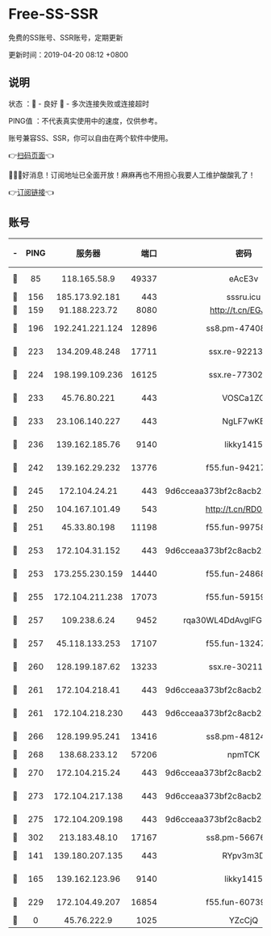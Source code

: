 # Free-SS-SSR

免费的SS账号、SSR账号，定期更新

更新时间：2019-04-20 08:12 +0800

## 说明

状态     ：🙂 - 良好 🙁 - 多次连接失败或连接超时

PING值   ：不代表真实使用中的速度，仅供参考。

账号兼容SS、SSR，你可以自由在两个软件中使用。

👉[扫码页面](https://liesauer.github.io/Free-SS-SSR/)👈

🎉🎉🎉好消息！订阅地址已全面开放！麻麻再也不用担心我要人工维护酸酸乳了！

👉[订阅链接](https://www.liesauer.net/yogurt/subscribe?ACCESS_TOKEN=DAYxR3mMaZAsaqUb)👈

## 账号

|-|PING|服务器|端口|密码|加密方式|区域|
|:----:|:----:|:-----:|-----:|:----:|:----:|:----:|
|🙂|85|118.165.58.9|49337|eAcE3v|chacha20-ietf|TW|
|🙂|156|185.173.92.181|443|sssru.icu|rc4-md5|RU|
|🙂|159|91.188.223.72|8080|http://t.cn/EGJIyrl|rc4-md5|RU|
|🙂|196|192.241.221.124|12896|ss8.pm-47408858|aes-256-cfb|US|
|🙂|223|134.209.48.248|17711|ssx.re-92213329|aes-256-cfb|US|
|🙂|224|198.199.109.236|16125|ssx.re-77302888|aes-256-cfb|US|
|🙂|233|45.76.80.221|443|VOSCa1ZG|aes-256-cfb|DE|
|🙂|233|23.106.140.227|443|NgLF7wKB|aes-256-cfb|US|
|🙂|236|139.162.185.76|9140|likky1415|aes-256-cfb|DE|
|🙂|242|139.162.29.232|13776|f55.fun-94217781|aes-256-cfb|SG|
|🙂|245|172.104.24.21|443|9d6cceaa373bf2c8acb22e60b6a58be6|aes-256-cfb|US|
|🙂|250|104.167.101.49|543|http://t.cn/RD0D7sx|rc4-md5|CA|
|🙂|251|45.33.80.198|11198|f55.fun-99758041|aes-256-cfb|US|
|🙂|253|172.104.31.152|443|9d6cceaa373bf2c8acb22e60b6a58be6|aes-256-cfb|US|
|🙂|253|173.255.230.159|14440|f55.fun-24868708|aes-256-cfb|US|
|🙂|255|172.104.211.238|17073|f55.fun-59159487|aes-256-cfb|US|
|🙂|257|109.238.6.24|9452|rqa30WL4DdAvgIFG6Fs3znzTa|aes-256-cfb|FR|
|🙂|257|45.118.133.253|17107|f55.fun-13247213|aes-256-cfb|SG|
|🙂|260|128.199.187.62|13233|ssx.re-30211440|aes-256-cfb|SG|
|🙂|261|172.104.218.41|443|9d6cceaa373bf2c8acb22e60b6a58be6|aes-256-cfb|US|
|🙂|261|172.104.218.230|443|9d6cceaa373bf2c8acb22e60b6a58be6|aes-256-cfb|US|
|🙂|266|128.199.95.241|13416|ss8.pm-48124298|aes-256-cfb|SG|
|🙂|268|138.68.233.12|57206|npmTCK|rc4-md5|US|
|🙂|270|172.104.215.24|443|9d6cceaa373bf2c8acb22e60b6a58be6|aes-256-cfb|US|
|🙂|273|172.104.217.138|443|9d6cceaa373bf2c8acb22e60b6a58be6|aes-256-cfb|US|
|🙂|275|172.104.209.198|443|9d6cceaa373bf2c8acb22e60b6a58be6|aes-256-cfb|US|
|🙂|302|213.183.48.10|17167|ss8.pm-56676515|rc4-md5|RU|
|🙂|141|139.180.207.135|443|RYpv3m3D|aes-256-cfb|JP|
|🙂|165|139.162.123.96|9140|likky1415|aes-256-cfb|JP|
|🙂|229|172.104.49.207|16854|f55.fun-60739916|aes-256-cfb|SG|
|🙁|0|45.76.222.9|1025|YZcCjQ|rc4-md5|JP|
